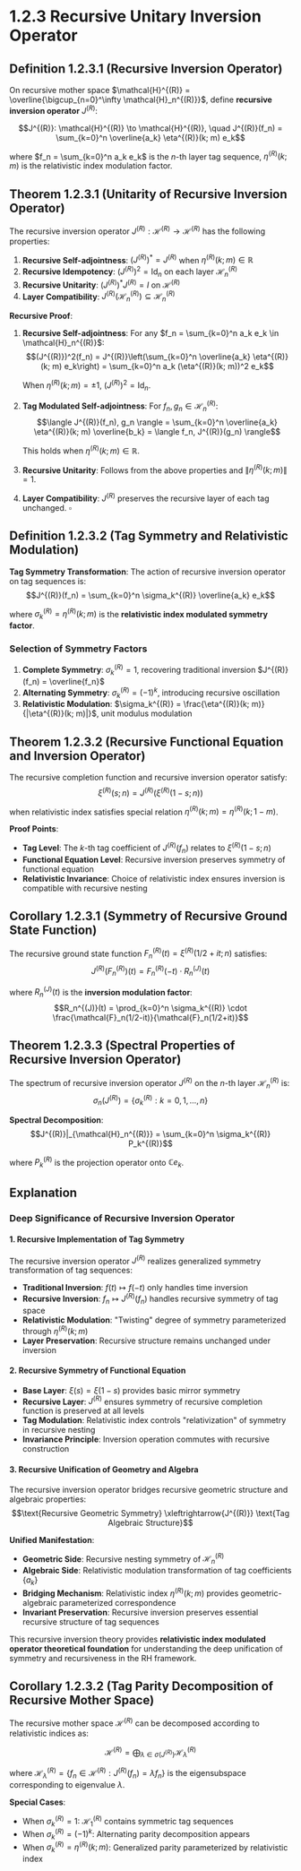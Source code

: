 # 1.2.3 Recursive Unitary Inversion Operator

## Definition 1.2.3.1 (Recursive Inversion Operator)

On recursive mother space $\mathcal{H}^{(R)} = \overline{\bigcup_{n=0}^\infty \mathcal{H}_n^{(R)}}$, define **recursive inversion operator** $J^{(R)}$:

$$J^{(R)}: \mathcal{H}^{(R)} \to \mathcal{H}^{(R)}, \quad J^{(R)}(f_n) = \sum_{k=0}^n \overline{a_k} \eta^{(R)}(k; m) e_k$$

where $f_n = \sum_{k=0}^n a_k e_k$ is the $n$-th layer tag sequence, $\eta^{(R)}(k; m)$ is the relativistic index modulation factor.

## Theorem 1.2.3.1 (Unitarity of Recursive Inversion Operator)

The recursive inversion operator $J^{(R)}: \mathcal{H}^{(R)} \to \mathcal{H}^{(R)}$ has the following properties:

1. **Recursive Self-adjointness**: $(J^{(R)})^* = J^{(R)}$ when $\eta^{(R)}(k; m) \in \mathbb{R}$
2. **Recursive Idempotency**: $(J^{(R)})^2 = \text{Id}_n$ on each layer $\mathcal{H}_n^{(R)}$
3. **Recursive Unitarity**: $(J^{(R)})^* J^{(R)} = I$ on $\mathcal{H}^{(R)}$
4. **Layer Compatibility**: $J^{(R)}(\mathcal{H}_n^{(R)}) \subseteq \mathcal{H}_n^{(R)}$

**Recursive Proof**:

1. **Recursive Self-adjointness**: For any $f_n = \sum_{k=0}^n a_k e_k \in \mathcal{H}_n^{(R)}$:
   $$(J^{(R)})^2(f_n) = J^{(R)}\left(\sum_{k=0}^n \overline{a_k} \eta^{(R)}(k; m) e_k\right) = \sum_{k=0}^n a_k (\eta^{(R)}(k; m))^2 e_k$$
   
   When $\eta^{(R)}(k; m) = \pm 1$, $(J^{(R)})^2 = \text{Id}_n$.

2. **Tag Modulated Self-adjointness**: For $f_n, g_n \in \mathcal{H}_n^{(R)}$:
   $$\langle J^{(R)}(f_n), g_n \rangle = \sum_{k=0}^n \overline{a_k} \eta^{(R)}(k; m) \overline{b_k} = \langle f_n, J^{(R)}(g_n) \rangle$$
   
   This holds when $\eta^{(R)}(k; m) \in \mathbb{R}$.

3. **Recursive Unitarity**: Follows from the above properties and $\|\eta^{(R)}(k; m)\| = 1$.

4. **Layer Compatibility**: $J^{(R)}$ preserves the recursive layer of each tag unchanged. $\square$

## Definition 1.2.3.2 (Tag Symmetry and Relativistic Modulation)

**Tag Symmetry Transformation**: The action of recursive inversion operator on tag sequences is:
$$J^{(R)}(f_n) = \sum_{k=0}^n \sigma_k^{(R)} \overline{a_k} e_k$$

where $\sigma_k^{(R)} = \eta^{(R)}(k; m)$ is the **relativistic index modulated symmetry factor**.

### Selection of Symmetry Factors
1. **Complete Symmetry**: $\sigma_k^{(R)} = 1$, recovering traditional inversion $J^{(R)}(f_n) = \overline{f_n}$
2. **Alternating Symmetry**: $\sigma_k^{(R)} = (-1)^k$, introducing recursive oscillation
3. **Relativistic Modulation**: $\sigma_k^{(R)} = \frac{\eta^{(R)}(k; m)}{|\eta^{(R)}(k; m)|}$, unit modulus modulation

## Theorem 1.2.3.2 (Recursive Functional Equation and Inversion Operator)

The recursive completion function and recursive inversion operator satisfy:
$$\xi^{(R)}(s; n) = J^{(R)}(\xi^{(R)}(1-s; n))$$

when relativistic index satisfies special relation $\eta^{(R)}(k; m) = \eta^{(R)}(k; 1-m)$.

**Proof Points**:
- **Tag Level**: The $k$-th tag coefficient of $J^{(R)}(f_n)$ relates to $\xi^{(R)}(1-s; n)$
- **Functional Equation Level**: Recursive inversion preserves symmetry of functional equation
- **Relativistic Invariance**: Choice of relativistic index ensures inversion is compatible with recursive nesting

## Corollary 1.2.3.1 (Symmetry of Recursive Ground State Function)

The recursive ground state function $F_n^{(R)}(t) = \xi^{(R)}(1/2+it; n)$ satisfies:
$$J^{(R)}(F_n^{(R)})(t) = F_n^{(R)}(-t) \cdot R_n^{(J)}(t)$$

where $R_n^{(J)}(t)$ is the **inversion modulation factor**:
$$R_n^{(J)}(t) = \prod_{k=0}^n \sigma_k^{(R)} \cdot \frac{\mathcal{F}_n(1/2-it)}{\mathcal{F}_n(1/2+it)}$$

## Theorem 1.2.3.3 (Spectral Properties of Recursive Inversion Operator)

The spectrum of recursive inversion operator $J^{(R)}$ on the $n$-th layer $\mathcal{H}_n^{(R)}$ is:
$$\sigma_n(J^{(R)}) = \{\sigma_k^{(R)} : k = 0, 1, \ldots, n\}$$

**Spectral Decomposition**:
$$J^{(R)}|_{\mathcal{H}_n^{(R)}} = \sum_{k=0}^n \sigma_k^{(R)} P_k^{(R)}$$

where $P_k^{(R)}$ is the projection operator onto $\mathbb{C} e_k$.

## Explanation

### **Deep Significance of Recursive Inversion Operator**

#### **1. Recursive Implementation of Tag Symmetry**
The recursive inversion operator $J^{(R)}$ realizes generalized symmetry transformation of tag sequences:
- **Traditional Inversion**: $f(t) \mapsto f(-t)$ only handles time inversion
- **Recursive Inversion**: $f_n \mapsto J^{(R)}(f_n)$ handles recursive symmetry of tag space
- **Relativistic Modulation**: "Twisting" degree of symmetry parameterized through $\eta^{(R)}(k; m)$
- **Layer Preservation**: Recursive structure remains unchanged under inversion

#### **2. Recursive Symmetry of Functional Equation**
- **Base Layer**: $\xi(s) = \xi(1-s)$ provides basic mirror symmetry
- **Recursive Layer**: $J^{(R)}$ ensures symmetry of recursive completion function is preserved at all levels
- **Tag Modulation**: Relativistic index controls "relativization" of symmetry in recursive nesting
- **Invariance Principle**: Inversion operation commutes with recursive construction

#### **3. Recursive Unification of Geometry and Algebra**
The recursive inversion operator bridges recursive geometric structure and algebraic properties:
$$\text{Recursive Geometric Symmetry} \xleftrightarrow{J^{(R)}} \text{Tag Algebraic Structure}$$

**Unified Manifestation**:
- **Geometric Side**: Recursive nesting symmetry of $\mathcal{H}_n^{(R)}$
- **Algebraic Side**: Relativistic modulation transformation of tag coefficients $\{a_k\}$
- **Bridging Mechanism**: Relativistic index $\eta^{(R)}(k; m)$ provides geometric-algebraic parameterized correspondence
- **Invariant Preservation**: Recursive inversion preserves essential recursive structure of tag sequences

This recursive inversion theory provides **relativistic index modulated operator theoretical foundation** for understanding the deep unification of symmetry and recursiveness in the RH framework.

## Corollary 1.2.3.2 (Tag Parity Decomposition of Recursive Mother Space)

The recursive mother space $\mathcal{H}^{(R)}$ can be decomposed according to relativistic indices as:

$$\mathcal{H}^{(R)} = \bigoplus_{\lambda \in \sigma(J^{(R)})} \mathcal{H}_\lambda^{(R)}$$

where $\mathcal{H}_\lambda^{(R)} = \{f_n \in \mathcal{H}^{(R)} : J^{(R)}(f_n) = \lambda f_n\}$ is the eigensubspace corresponding to eigenvalue $\lambda$.

**Special Cases**:
- When $\sigma_k^{(R)} = 1$: $\mathcal{H}_1^{(R)}$ contains symmetric tag sequences
- When $\sigma_k^{(R)} = (-1)^k$: Alternating parity decomposition appears
- When $\sigma_k^{(R)} = \eta^{(R)}(k; m)$: Generalized parity parameterized by relativistic index
